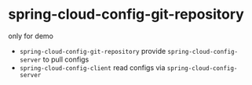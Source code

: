 # spring-cloud-config-git-repository
only for demo

- `spring-cloud-config-git-repository` provide `spring-cloud-config-server` to pull configs
- `spring-cloud-config-client` read configs via `spring-cloud-config-server`
